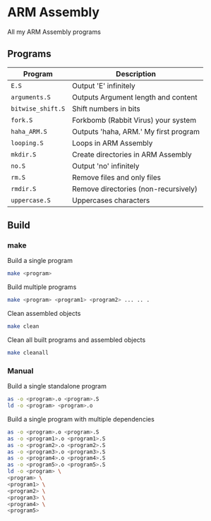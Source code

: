 # ARM Assembly
All my ARM Assembly programs
## Programs
<table>
<thead>
	<tr>
		<th>Program</th>
		<th>Description</th>
	</tr>
</thead>
<tbody>
	<tr>
		<td>
			<code>E.S</code>
		</td>
    		<td>Output 'E' infinitely</td>
	</tr>
	<tr>
		<td>
			<code>arguments.S</code>
		</td>
		<td>Outputs Argument length and content</td>
	</tr>
	<tr>
		<td>
			<code>bitwise_shift.S</code>
		</td>
	<td>Shift numbers in bits</td>
	</tr>
	<tr>
		<td>
			<code>fork.S</code>
		</td>
		<td>Forkbomb (Rabbit Virus) your system</td>
	</tr>
	<tr>
		<td>
			<code>haha_ARM.S</code>
		</td>
		<td>Outputs 'haha, ARM.' My first program</td>
	</tr>
	<tr>
		<td>
			<code>looping.S</code>
		</td>
    		<td>Loops in ARM Assembly</td>
	</tr>
	<tr>
		<td>
			<code>mkdir.S</code>
		</td>
    		<td>Create directories in ARM Assembly</td>
	</tr>
	<tr>
		<td>
			<code>no.S</code>
		</td>
		<td>Output 'no' infinitely</td>
	</tr>
	<tr>
		<td>
			<code>rm.S</code>
		</td>
		<td>Remove files and only files</td>
	</tr>
	<tr>
		<td>
			<code>rmdir.S</code>
		</td>
		<td>Remove directories (non-recursively)</td>
	</tr>
	<tr>
		<td>
			<code>uppercase.S</code>
		</td>
		<td>Uppercases characters</td>
	</tr>
</tbody>
</table>

## Build
### make
Build a single program
```bash
make <program>
```

Build multiple programs
```bash
make <program> <program1> <program2> ... .. .
```

Clean assembled objects
```bash
make clean
```

Clean all built programs and assembled objects
```bash
make cleanall
```

### Manual
Build a single standalone program
```bash
as -o <program>.o <program>.S
ld -o <program> <program>.o
```

Build a single program with multiple dependencies
```bash
as -o <program>.o <program>.S
as -o <program1>.o <program1>.S
as -o <program2>.o <program2>.S
as -o <program3>.o <program3>.S
as -o <program4>.o <program4>.S
as -o <program5>.o <program5>.S
ld -o <program> \
<program> \
<program1> \
<program2> \
<program3> \
<program4> \
<program5>
```
